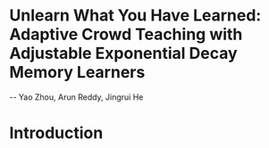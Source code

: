 # Unlearn What You Have Learned: Adaptive Crowd Teaching with Adjustable Exponential Decay Memory Learners
-- Yao Zhou, Arun Reddy, Jingrui He

# Introduction

